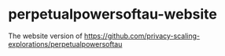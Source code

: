 # perpetualpowersoftau-website
The website version of https://github.com/privacy-scaling-explorations/perpetualpowersoftau
